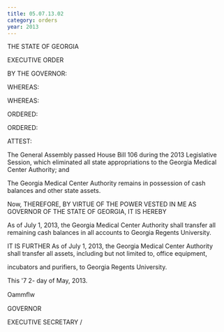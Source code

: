```yaml
---
title: 05.07.13.02
category: orders
year: 2013
---
```

 

THE STATE OF GEORGIA

EXECUTIVE ORDER

BY THE GOVERNOR:

WHEREAS:

WHEREAS:

ORDERED:

ORDERED:

ATTEST:

The General Assembly passed House Bill 106 during the 2013
Legislative Session, which eliminated all state appropriations to the
Georgia Medical Center Authority; and

The Georgia Medical Center Authority remains in possession of
cash balances and other state assets.

Now, THEREFORE, BY VIRTUE OF THE POWER VESTED IN ME AS
GOVERNOR OF THE STATE OF GEORGIA, IT IS HEREBY

As of July 1, 2013, the Georgia Medical Center Authority shall
transfer all remaining cash balances in all accounts to Georgia
Regents University.

IT IS FURTHER
As of July 1, 2013, the Georgia Medical Center Authority shall
transfer all assets, including but not limited to, office equipment,

incubators and purifiers, to Georgia Regents University.

This '7 2- day of May, 2013.

Oammﬂw

GOVERNOR

EXECUTIVE SECRETARY /

